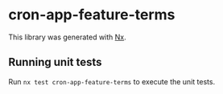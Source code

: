 # cron-app-feature-terms

This library was generated with [Nx](https://nx.dev).

## Running unit tests

Run `nx test cron-app-feature-terms` to execute the unit tests.
